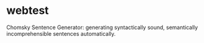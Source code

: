 webtest
=======
Chomsky Sentence Generator: generating syntactically sound, semantically incomprehensible sentences automatically.
